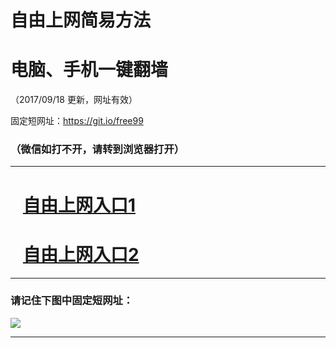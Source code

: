 ﻿# 自由上网简易方法

# 电脑、手机一键翻墙

（2017/09/18 更新，网址有效）

固定短网址：https://git.io/free99

### （微信如打不开，请转到浏览器打开）


***





# &nbsp;&nbsp; <a href="http://ft321251.fwq-tz1005.info/fwqtz01.html?t=091800132379 " target="_blank">自由上网入口1</a>
# &nbsp;&nbsp; <a href="http://ft3111119829.fwq-tz1006.info/fwqtz02.html?t=091800118288 " target="_blank">自由上网入口2</a>
***

### 请记住下图中固定短网址：

<img src="https://s3-us-west-2.amazonaws.com/fwq-1001/yjfq-20170905okok.png" /> 


***

